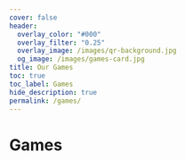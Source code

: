 ```yaml
---
cover: false
header:
  overlay_color: "#000"
  overlay_filter: "0.25"
  overlay_image: /images/qr-background.jpg
  og_image: /images/games-card.jpg
title: Our Games
toc: true
toc_label: Games
hide_description: true
permalink: /games/
---
```


# Games

